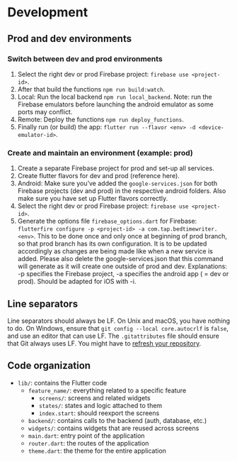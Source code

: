 # Development

## Prod and dev environments

### Switch between dev and prod environments

1. Select the right dev or prod Firebase project: `firebase use <project-id>`.
2. After that build the functions `npm run build:watch`.
3. Local: Run the local backend `npm run local_backend`. Note: run the Firebase emulators before launching the android emulator as some ports may conflict.
4. Remote: Deploy the functions `npm run deploy_functions`.
5. Finally run (or build) the app: `flutter run --flavor <env> -d <device-emulator-id>`.

### Create and maintain an environment (example: prod)

1. Create a separate Firebase project for prod and set-up all services.
2. Create flutter flavors for dev and prod (reference here).
3. Android: Make sure you’ve added the `google-services.json` for both Firebase projects (dev and prod) in the respective android folders. Also make sure you have set up Flutter flavors correctly.
4. Select the right dev or prod Firebase project: `firebase use <project-id>`.
5. Generate the options file `firebase_options.dart` for Firebase: `flutterfire configure -p <project-id> -a com.tap.bedtimewriter.<env>`. This to be done once and only once at beginning of prod branch, so that prod branch has its own configuration. It is to be updated accordingly as changes are being made like when a new service is added. Please also delete the google-services.json that this command will generate as it will create one outside of prod and dev. Explanations: -p specifies the Firebase project, -a specifies the android app ( = dev or prod). Should be adapted for iOS with -i.

## Line separators

Line separators should always be LF. On Unix and macOS, you have nothing to do. On Windows, ensure
that `git config --local core.autocrlf` is `false`, and use an editor that can use LF. The
`.gitattributes` file should ensure that Git always uses LF. You might have to [refresh your
repository](https://docs.github.com/en/get-started/getting-started-with-git/configuring-git-to-handle-line-endings#refreshing-a-repository-after-changing-line-endings).

## Code organization

* `lib/`: contains the Flutter code
    * `feature_name/`: everything related to a specific feature
        * `screens/`: screens and related widgets
        * `states/`: states and logic attached to them
        * `index.start`: should reexport the screens
    * `backend/`: contains calls to the backend (auth, database, etc.)
    * `widgets/`: contains widgets that are reused across screens
    * `main.dart`: entry point of the application
    * `router.dart`: the routes of the application
    * `theme.dart`: the theme for the entire application
